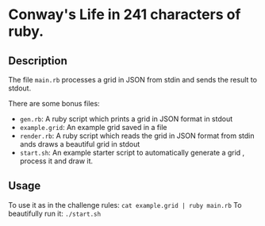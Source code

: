 # Conway's Life in 241 characters of ruby.

## Description

The file `main.rb` processes a grid in JSON from stdin and sends the result to stdout.

There are some bonus files:
  - `gen.rb`: A ruby script which prints a grid in JSON format in stdout
  - `example.grid`: An example grid saved in a file
  - `render.rb`: A ruby script which reads the grid in JSON format from stdin ands draws a beautiful grid in stdout
  - `start.sh`: An example starter script to automatically generate a grid , process it and draw it.

## Usage

To use it as in the challenge rules: `cat example.grid | ruby main.rb`
To beautifully run it: `./start.sh`
